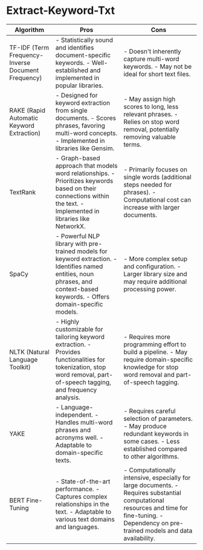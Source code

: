 # Extract-Keyword-Txt

| Algorithm                                          | Pros                                                                                                                                                                           | Cons                                                                                                                                                                                            |
| -------------------------------------------------- | ------------------------------------------------------------------------------------------------------------------------------------------------------------------------------ | ----------------------------------------------------------------------------------------------------------------------------------------------------------------------------------------------- |
| TF-IDF (Term Frequency-Inverse Document Frequency) | - Statistically sound and identifies document-specific keywords. - Well-established and implemented in popular libraries.                                                      | - Doesn't inherently capture multi-word keywords. - May not be ideal for short text files.                                                                                                      |
| RAKE (Rapid Automatic Keyword Extraction)          | - Designed for keyword extraction from single documents. - Scores phrases, favoring multi-word concepts. - Implemented in libraries like Gensim.                               | - May assign high scores to long, less relevant phrases. - Relies on stop word removal, potentially removing valuable terms.                                                                    |
| TextRank                                           | - Graph-based approach that models word relationships. - Prioritizes keywords based on their connections within the text. - Implemented in libraries like NetworkX.            | - Primarily focuses on single words (additional steps needed for phrases). - Computational cost can increase with larger documents.                                                             |
| SpaCy                                              | - Powerful NLP library with pre-trained models for keyword extraction. - Identifies named entities, noun phrases, and context-based keywords. - Offers domain-specific models. | - More complex setup and configuration. - Larger library size and may require additional processing power.                                                                                      |
| NLTK (Natural Language Toolkit)                    | - Highly customizable for tailoring keyword extraction. - Provides functionalities for tokenization, stop word removal, part-of-speech tagging, and frequency analysis.        | - Requires more programming effort to build a pipeline. - May require domain-specific knowledge for stop word removal and part-of-speech tagging.                                               |
| YAKE                                               | - Language-independent. - Handles multi-word phrases and acronyms well. - Adaptable to domain-specific texts.                                                                  | - Requires careful selection of parameters. - May produce redundant keywords in some cases. - Less established compared to other algorithms.                                                    |
| BERT Fine-Tuning                                   | - State-of-the-art performance. - Captures complex relationships in the text. - Adaptable to various text domains and languages.                                               | - Computationally intensive, especially for large documents. - Requires substantial computational resources and time for fine-tuning. - Dependency on pre-trained models and data availability. |
